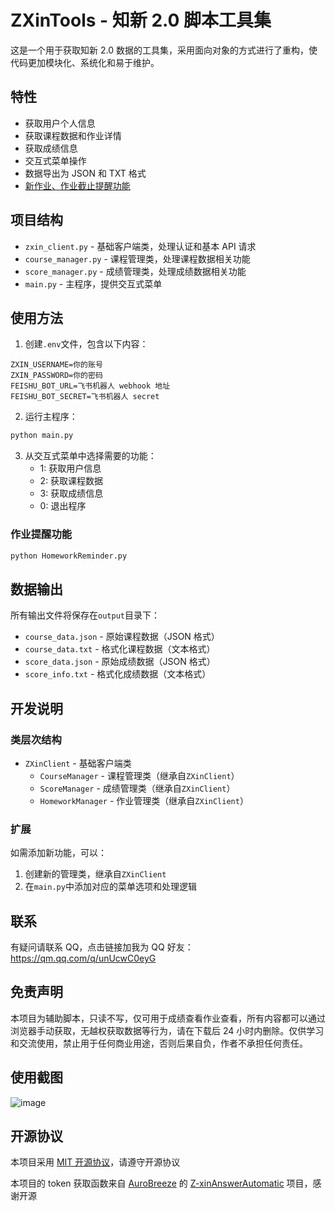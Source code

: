 # ZXinTools - 知新 2.0 脚本工具集

这是一个用于获取知新 2.0 数据的工具集，采用面向对象的方式进行了重构，使代码更加模块化、系统化和易于维护。

## 特性

- 获取用户个人信息
- 获取课程数据和作业详情
- 获取成绩信息
- 交互式菜单操作
- 数据导出为 JSON 和 TXT 格式
- [新作业、作业截止提醒功能](https://github.com/W1ndys/ZXinTools/blob/main/HomeworkReminder.py)

## 项目结构

- `zxin_client.py` - 基础客户端类，处理认证和基本 API 请求
- `course_manager.py` - 课程管理类，处理课程数据相关功能
- `score_manager.py` - 成绩管理类，处理成绩数据相关功能
- `main.py` - 主程序，提供交互式菜单

## 使用方法

1. 创建`.env`文件，包含以下内容：

```
ZXIN_USERNAME=你的账号
ZXIN_PASSWORD=你的密码
FEISHU_BOT_URL=飞书机器人 webhook 地址
FEISHU_BOT_SECRET=飞书机器人 secret
```

2. 运行主程序：

```bash
python main.py
```

3. 从交互式菜单中选择需要的功能：
   - 1: 获取用户信息
   - 2: 获取课程数据
   - 3: 获取成绩信息
   - 0: 退出程序

### 作业提醒功能

```bash
python HomeworkReminder.py
```

## 数据输出

所有输出文件将保存在`output`目录下：

- `course_data.json` - 原始课程数据（JSON 格式）
- `course_data.txt` - 格式化课程数据（文本格式）
- `score_data.json` - 原始成绩数据（JSON 格式）
- `score_info.txt` - 格式化成绩数据（文本格式）

## 开发说明

### 类层次结构

- `ZXinClient` - 基础客户端类
  - `CourseManager` - 课程管理类（继承自`ZXinClient`）
  - `ScoreManager` - 成绩管理类（继承自`ZXinClient`）
  - `HomeworkManager` - 作业管理类（继承自`ZXinClient`）

### 扩展

如需添加新功能，可以：

1. 创建新的管理类，继承自`ZXinClient`
2. 在`main.py`中添加对应的菜单选项和处理逻辑

## 联系

有疑问请联系 QQ，点击链接加我为 QQ 好友：https://qm.qq.com/q/unUcwC0eyG

## 免责声明

本项目为辅助脚本，只读不写，仅可用于成绩查看作业查看，所有内容都可以通过浏览器手动获取，无越权获取数据等行为，请在下载后 24 小时内删除。仅供学习和交流使用，禁止用于任何商业用途，否则后果自负，作者不承担任何责任。

## 使用截图

![image](https://github.com/user-attachments/assets/7b503fab-9ac3-4c17-8f07-391338c04b5a)

## 开源协议

本项目采用 [MIT 开源协议](LICENSE)，请遵守开源协议

本项目的 token 获取函数来自 [AuroBreeze](https://github.com/AuroBreeze) 的 [Z-xinAnswerAutomatic](https://github.com/AuroBreeze/Z-xinAnswerAutomatic) 项目，感谢开源
